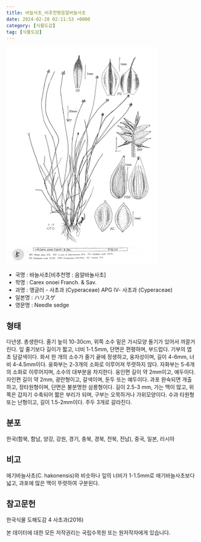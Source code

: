 ```yaml
---
title: 바늘사초_비추천명음알바눌사초
date: 2024-02-28 02:11:53 +0800
category: [식물도감]
tag: [식물도감]
---
```




![바늘사초[비추천명 : 음알바눌사초]](/assets/img/fileUpload/plants/basic/illustration/33468_illustration_th2.jpg)
- 국명 : 바늘사초[비추천명 : 음알바눌사초]
- 학명 : Carex onoei Franch. & Sav.
- 과명 : 앵글러 - 사초과 (Cyperaceae) APG Ⅳ- 사초과 (Cyperaceae)
- 일본명 : ハリスゲ
- 영문명 : Needle sedge


## 형태
다년생. 총생한다. 줄기 높이 10-30cm, 위쪽 소수 밑은 가시모양 돌기가 있어서 까끌거린다. 잎 줄기보다 길이가 짧고, 너비 1-1.5mm, 단면은 편평하며, 부드럽다. 기부의 엽초 담갈색이다. 화서 한 개의 소수가 줄기 끝에 정생하고, 웅자성이며, 길이 4-6mm, 너비 4-4.5mm이다. 웅화부는 2-3개의 소화로 이루어져 뚜렷하지 않다. 자화부는 5-6개의 소화로 이루어지며, 소수의 대부분을 차지한다. 웅인편 길이 약 2mm이고, 예두이다. 자인편 길이 약 2mm, 광란형이고, 갈색이며, 둔두 또는 예두이다. 과포 완숙되면 개출하고, 장타원형이며, 단면은 불분명한 삼릉형이다. 길이 2.5-3 mm, 가는 맥이 많고, 위쪽은 갑자기 수축되어 짧은 부리가 되며, 구부는 오목하거나 가위모양이다. 수과 타원형 또는 난형이고, 길이 1.5-2mm이다. 주두 3개로 갈라진다. 
## 분포
한국(함북, 함남, 양강, 강원, 경기, 충북, 경북, 전북, 전남), 중국, 일본, 러시아
## 비고
애기바늘사초(C. hakonensis)와 비슷하나 잎의 너비가 1-1.5mm로 애기바늘사초보다 넓고, 과포에 많은 맥이 뚜렷하여 구분된다.
## 참고문헌
한국식물 도해도감 4 사초과(2016)






본 데이터에 대한 모든 저작권리는 국립수목원 또는 원저작자에게 있습니다.
